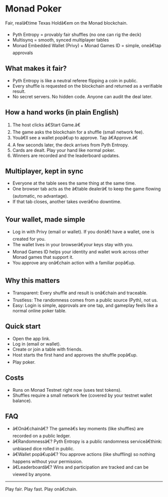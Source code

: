 # Monad Poker
Fair, realâ€time Texas Holdâ€em on the Monad blockchain.

- Pyth Entropy = provably fair shuffles (no one can rig the deck)
- Multisynq = smooth, synced multiplayer tables
- Monad Embedded Wallet (Privy) + Monad Games ID = simple, oneâ€tap approvals

## What makes it fair?
- Pyth Entropy is like a neutral referee flipping a coin in public.
- Every shuffle is requested on the blockchain and returned as a verifiable result.
- No secret servers. No hidden code. Anyone can audit the deal later.

## How a hand works (in plain English)
1. The host clicks â€Start Game.â€
2. The game asks the blockchain for a shuffle (small network fee).
3. Youâ€ll see a wallet popâ€up to approve. Tap â€Approve.â€
4. A few seconds later, the deck arrives from Pyth Entropy.
5. Cards are dealt. Play your hand like normal poker.
6. Winners are recorded and the leaderboard updates.

## Multiplayer, kept in sync
- Everyone at the table sees the same thing at the same time.
- One browser tab acts as the â€table dealerâ€ to keep the game flowing (automatic, no advantage).
- If that tab closes, another takes overâ€no downtime.

## Your wallet, made simple
- Log in with Privy (email or wallet). If you donâ€t have a wallet, one is created for you.
- The wallet lives in your browserâ€your keys stay with you.
- Monad Games ID helps your identity and wallet work across other Monad games that support it.
- You approve any onâ€chain action with a familiar popâ€up.

## Why this matters
- Transparent: Every shuffle and result is onâ€chain and traceable.
- Trustless: The randomness comes from a public source (Pyth), not us.
- Easy: Login is simple, approvals are one tap, and gameplay feels like a normal online poker table.

## Quick start
- Open the app link.
- Log in (email or wallet).
- Create or join a table with friends.
- Host starts the first hand and approves the shuffle popâ€up.
- Play poker.

## Costs
- Runs on Monad Testnet right now (uses test tokens).
- Shuffles require a small network fee (covered by your testnet wallet balance).

## FAQ
- â€Onâ€chainâ€? The gameâ€s key moments (like shuffles) are recorded on a public ledger.
- â€Randomnessâ€? Pyth Entropy is a public randomness serviceâ€think: unbiased dice rolled in public.
- â€Wallet popâ€upâ€? You approve actions (like shuffling) so nothing happens without your permission.
- â€Leaderboardâ€? Wins and participation are tracked and can be viewed by anyone.

---

Play fair. Play fast. Play onâ€chain.
